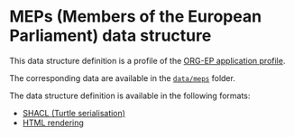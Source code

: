 # MEPs (Members of the European Parliament) data structure

This data structure definition is a profile of the [ORG-EP application profile](https://europarl.github.io/org-ep/).

The corresponding data are available in the [`data/meps`](../data/meps/) folder.

The data structure definition is available in the following formats:
- [SHACL (Turtle serialisation)](./org-ep_meps.shacl.ttl)
- [HTML rendering](https://europarl.github.io/open-data-beta-testing/data-structure/meps)